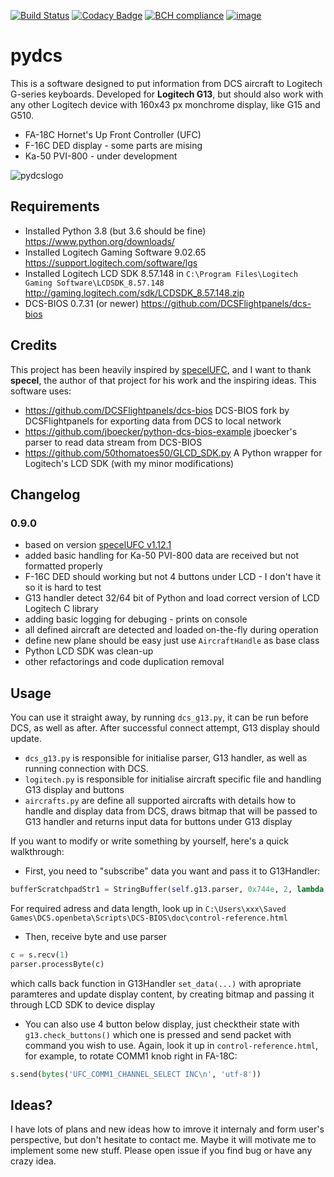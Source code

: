 [![Build Status](https://travis-ci.org/emcek/specelUFC.svg?branch=master)](https://travis-ci.org/emcek/specelUFC)
[![Codacy Badge](https://api.codacy.com/project/badge/Grade/65de87932d0e46ae8a8b867f77951453)](https://www.codacy.com/manual/mplichta/pydcs?utm_source=github.com&amp;utm_medium=referral&amp;utm_content=emcek/pydcs&amp;utm_campaign=Badge_Grade)
[![BCH compliance](https://bettercodehub.com/edge/badge/emcek/pydcs?branch=master)](https://bettercodehub.com/)
[![image](https://img.shields.io/badge/python-3.6%20%7C%203.7%20%7C%203.8-blue.svg)](https://github.com/emcek/pydcs)

# pydcs
This is a software designed to put information from DCS aircraft to Logitech G-series keyboards. Developed for **Logitech G13**, but should also work with any other Logitech device with 160x43 px monchrome display, like G15 and G510.
* FA-18C Hornet's Up Front Controller (UFC)
* F-16C DED display - some parts are mising
* Ka-50 PVI-800 - under development

![pydcslogo](https://i.imgur.com/eqqrPB8.jpg)

## Requirements
* Installed Python 3.8 (but 3.6 should be fine) <https://www.python.org/downloads/>
* Installed Logitech Gaming Software 9.02.65 <https://support.logitech.com/software/lgs>
* Installed Logitech LCD SDK 8.57.148 in `C:\Program Files\Logitech Gaming Software\LCDSDK_8.57.148` <http://gaming.logitech.com/sdk/LCDSDK_8.57.148.zip>
* DCS-BIOS 0.7.31 (or newer) <https://github.com/DCSFlightpanels/dcs-bios>

## Credits
This project has been heavily inspired by [specelUFC](https://github.com/specel/specelUFC), and I want to thank **specel**, the author of that project for his work and the inspiring ideas. This software uses:
* <https://github.com/DCSFlightpanels/dcs-bios> DCS-BIOS fork by DCSFlightpanels for exporting data from DCS to local network
* <https://github.com/jboecker/python-dcs-bios-example> jboecker's parser to read data stream from DCS-BIOS
* <https://github.com/50thomatoes50/GLCD_SDK.py> A Python wrapper for Logitech's LCD SDK (with my minor modifications)

## Changelog
### 0.9.0
* based on version [specelUFC v1.12.1](https://github.com/specel/specelUFC/releases/tag/v1.12.1)
* added basic handling for Ka-50 PVI-800 data are received but not formatted properly
* F-16C DED should working but not 4 buttons under LCD  - I don't have it so it is hard to test
* G13 handler detect 32/64 bit of Python and load correct version of LCD Logitech C library
* adding basic logging for debuging - prints on console 
* all defined aircraft are detected and loaded on-the-fly during operation
* define new plane should be easy just use `AircraftHandle` as base class
* Python LCD SDK was clean-up
* other refactorings and code duplication removal 

## Usage
You can use it straight away, by running `dcs_g13.py`, it can be run before DCS, as well as after. After successful connect attempt, G13 display should update. 

* `dcs_g13.py` is responsible for initialise parser, G13 handler, as well as running connection with DCS.
* `logitech.py` is responsible for initialise aircraft specific file and handling G13 display and buttons
* `aircrafts.py` are define all supported aircrafts with details how to handle and display data from DCS, draws bitmap that will be passed to G13 handler and returns input data for buttons under G13 display

If you want to modify or write something by yourself, here's a quick walkthrough:

* First, you need to "subscribe" data you want and pass it to G13Handler:
```python
bufferScratchpadStr1 = StringBuffer(self.g13.parser, 0x744e, 2, lambda s: self.set_data('ScratchpadStr1', s))
```
For required adress and data length, look up in `C:\Users\xxx\Saved Games\DCS.openbeta\Scripts\DCS-BIOS\doc\control-reference.html`

* Then, receive byte and use parser
```python
c = s.recv(1)
parser.processByte(c)
```
which calls back function in G13Handler `set_data(...)` with apropriate paramteres and update display content, by creating bitmap and passing it through LCD SDK to device display

* You can also use 4 button below display, just checktheir state with `g13.check_buttons()` which one is pressed and send packet with command you wish to use. Again, look it up in `control-reference.html`, for example, to rotate COMM1 knob right in FA-18C:
```python
s.send(bytes('UFC_COMM1_CHANNEL_SELECT INC\n', 'utf-8'))
```
## Ideas?
I have lots of plans and new ideas how to imrove it internaly and form user's perspective, but don't hesitate to contact me. Maybe it will motivate me to implement some new stuff. Please open issue if you find bug or have any crazy idea. 
